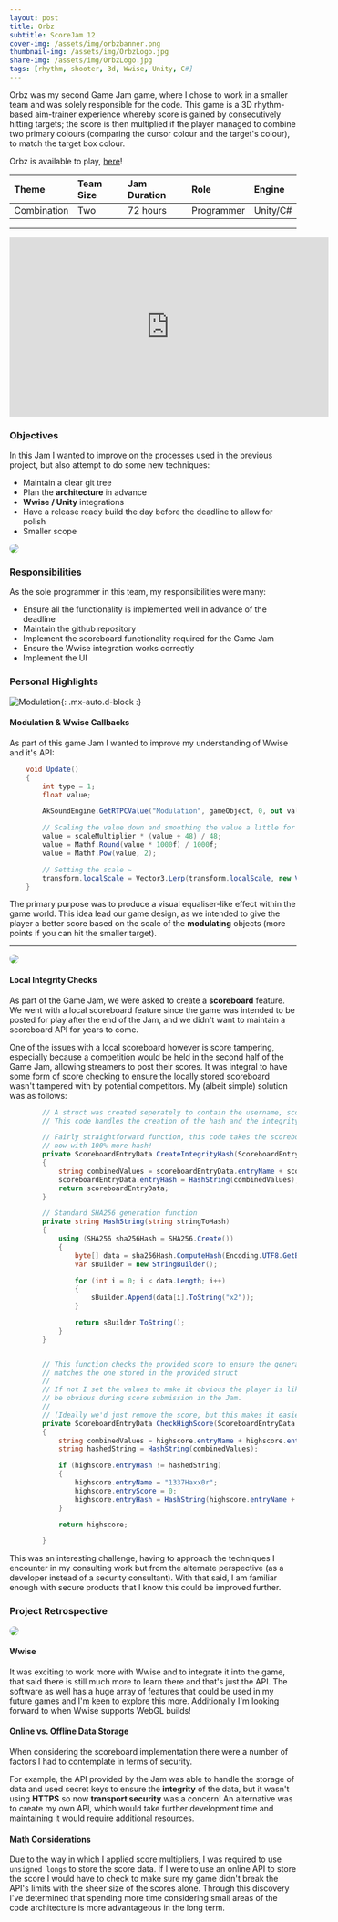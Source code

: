 ```yaml
---
layout: post
title: Orbz
subtitle: ScoreJam 12
cover-img: /assets/img/orbzbanner.png
thumbnail-img: /assets/img/OrbzLogo.jpg
share-img: /assets/img/OrbzLogo.jpg
tags: [rhythm, shooter, 3d, Wwise, Unity, C#]
---
```


Orbz was my second Game Jam game, where I chose to work in a smaller team and was solely responsible for the code. This game is a 3D rhythm-based aim-trainer experience whereby score is gained by consecutively hitting targets; the score is then multiplied if the player managed to combine two primary colours (comparing the cursor colour and the target's colour), to match the target box colour.

Orbz is available to play, [here](https://alixxir.itch.io/orbz)!

| Theme | Team Size | Jam Duration | Role | Engine |
| :---- |:--------- | :----------- | :--- | :----- |
| Combination | Two | 72 hours | Programmer | Unity/C# |

<hr class="medium">
<iframe width="560" height="315" src="https://www.youtube.com/embed/vdA9hRD357I" title="YouTube video player" frameborder="0" allow="accelerometer; autoplay; clipboard-write; encrypted-media; gyroscope; picture-in-picture" allowfullscreen class="mx-auto d-block"></iframe>

### Objectives

In this Jam I wanted to improve on the processes used in the previous project, but also attempt to do some new techniques:

* Maintain a clear git tree
* Plan the **architecture** in advance
* **Wwise / Unity** integrations
* Have a release ready build the day before the deadline to allow for polish
* Smaller scope

<img class="mx-auto d-block" src="/assets/img/orbzmenu.png" style="border-radius: 50%;" />

### Responsibilities

As the sole programmer in this team, my responsibilities were many:
* Ensure all the functionality is implemented well in advance of the deadline
* Maintain the github repository
* Implement the scoreboard functionality required for the Game Jam
* Ensure the Wwise integration works correctly
* Implement the UI

### Personal Highlights

![Modulation](/assets/img/OrbzMod.gif){: .mx-auto.d-block :}

#### Modulation & Wwise Callbacks

As part of this game Jam I wanted to improve my understanding of Wwise and it's API:
```cs
    void Update()
    {
        int type = 1;
        float value;

        AkSoundEngine.GetRTPCValue("Modulation", gameObject, 0, out value, ref type);

        // Scaling the value down and smoothing the value a little for visual representation
        value = scaleMultiplier * (value + 48) / 48;
        value = Mathf.Round(value * 1000f) / 1000f;
        value = Mathf.Pow(value, 2);

        // Setting the scale ~
        transform.localScale = Vector3.Lerp(transform.localScale, new Vector3(value, value, value), (Time.deltaTime * smoothingMultiplier));
    }
```
The primary purpose was to produce a visual equaliser-like effect within the game world. This idea lead our game design, as we intended to give the player a better score based on the scale of the **modulating** objects (more points if you can hit the smaller target).

<hr class="medium">
<img class="mx-auto d-block" src="/assets/img/scoreboard.png" style="border-radius: 50%;" />

#### Local Integrity Checks

As part of the Game Jam, we were asked to create a **scoreboard** feature. We went with a local scoreboard feature since the game was intended to be posted for play after the end of the Jam, and we didn't want to maintain a scoreboard API for years to come. 

One of the issues with a local scoreboard however is score tampering, especially because a competition would be held in the second half of the Game Jam, allowing streamers to post their scores. It was integral to have some form of score checking to ensure the locally stored scoreboard wasn't tampered with by potential competitors. My (albeit simple) solution was as follows:

```cs
        // A struct was created seperately to contain the username, score and the hash.
        // This code handles the creation of the hash and the integrity check

        // Fairly straightforward function, this code takes the scoreboard data and returns a new version
        // now with 100% more hash!
        private ScoreboardEntryData CreateIntegrityHash(ScoreboardEntryData scoreboardEntryData)
        {
            string combinedValues = scoreboardEntryData.entryName + scoreboardEntryData.entryScore.ToString();
            scoreboardEntryData.entryHash = HashString(combinedValues);
            return scoreboardEntryData;
        }

        // Standard SHA256 generation function
        private string HashString(string stringToHash)
        {
            using (SHA256 sha256Hash = SHA256.Create())
            {
                byte[] data = sha256Hash.ComputeHash(Encoding.UTF8.GetBytes(stringToHash));
                var sBuilder = new StringBuilder();

                for (int i = 0; i < data.Length; i++)
                {
                    sBuilder.Append(data[i].ToString("x2"));
                }

                return sBuilder.ToString();
            }
        }


        // This function checks the provided score to ensure the generated sha256 hash
        // matches the one stored in the provided struct
        //
        // If not I set the values to make it obvious the player is likely cheating which would
        // be obvious during score submission in the Jam.
        //
        // (Ideally we'd just remove the score, but this makes it easier to determine if anyone has tried to cheat)
        private ScoreboardEntryData CheckHighScore(ScoreboardEntryData highscore)
        {
            string combinedValues = highscore.entryName + highscore.entryScore.ToString();
            string hashedString = HashString(combinedValues);

            if (highscore.entryHash != hashedString)
            {
                highscore.entryName = "1337Haxx0r";
                highscore.entryScore = 0;
                highscore.entryHash = HashString(highscore.entryName + highscore.entryScore.ToString());
            }

            return highscore;

        }
```
This was an interesting challenge, having to approach the techniques I encounter in my consulting work but from the alternate perspective (as a developer instead of a security consultant). With that said, I am familiar enough with secure products that I know this could be improved further.

### Project Retrospective

<img class="mx-auto d-block" src="/assets/img/orbz.png" style="border-radius: 50%;" />

#### Wwise

It was exciting to work more with Wwise and to integrate it into the game, that said there is still much more to learn there and that's just the API. The software as well has a huge array of features that could be used in my future games and I'm keen to explore this more. Additionally I'm looking forward to when Wwise supports WebGL builds!

#### Online vs. Offline Data Storage

When considering the scoreboard implementation there were a number of factors I had to contemplate in terms of security.

For example, the API provided by the Jam was able to handle the storage of data and used secret keys to ensure the **integrity** of the data, but it wasn't using **HTTPS** so now **transport security** was a concern! An alternative was to create my own API, which would take further development time and maintaining it would require additional resources.

#### Math Considerations

Due to the way in which I applied score multipliers, I was required to use ```unsigned longs``` to store the score data. If I were to use an online API to store the score I would have to check to make sure my game didn't break the API's limits with the sheer size of the scores alone. Through this discovery I've determined that spending more time considering small areas of the code architecture is more advantageous in the long term.

